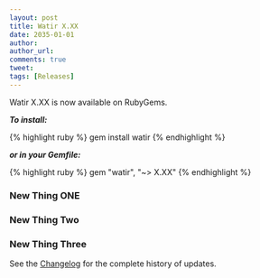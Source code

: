 ```yaml
---
layout: post
title: Watir X.XX
date: 2035-01-01
author: 
author_url: 
comments: true
tweet: 
tags: [Releases]
---
```


Watir X.XX is now available on RubyGems. <Overview of Changes>
<!--more-->

***To install:***

{% highlight ruby %}
gem install watir
{% endhighlight %}

***or in your Gemfile:*** 

{% highlight ruby %}
gem "watir", "~> X.XX"
{% endhighlight %}

### New Thing ONE

### New Thing Two

### New Thing Three

See the [Changelog](https://github.com/watir/watir/blob/main/CHANGES.md) 
for the complete history of updates.